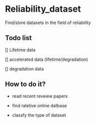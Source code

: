 # Reliability_dataset
Find/store datasets in the field of reliability

## Todo list

[] Lifetime data 

[] accelerated data (lifetime/degradation)

[] degradation data

## How to do it?

- read recent reveiew papers 

- find raletive online datbase

- classfy the type of dataset 



